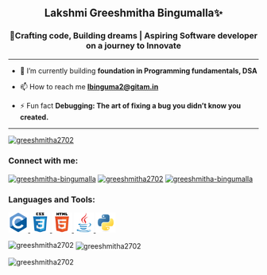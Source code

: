<h2 align="center">Lakshmi Greeshmitha Bingumalla✨</h2>
<h3 align="center">🚀Crafting code, Building dreams | Aspiring Software developer on a journey to Innovate</h3>
<hr>

- 🌱 I’m currently building **foundation in Programming fundamentals, DSA**

- 📫 How to reach me **lbinguma2@gitam.in**

- ⚡ Fun fact **Debugging: The art of fixing a bug you didn’t know you created.**
<hr>

<p align="left"> <a href="https://github.com/ryo-ma/github-profile-trophy"><img src="https://github-profile-trophy.vercel.app/?username=greeshmitha2702" alt="greeshmitha2702" /></a> </p>

<h3 align="left">Connect with me:</h3>
<p align="left">
<a href="https://linkedin.com/in/greeshmitha-bingumalla" target="blank"><img align="center" src="https://raw.githubusercontent.com/rahuldkjain/github-profile-readme-generator/master/src/images/icons/Social/linked-in-alt.svg" alt="greeshmitha-bingumalla" height="30" width="40" /></a>
<a href="https://www.hackerrank.com/greeshmitha2702" target="blank"><img align="center" src="https://raw.githubusercontent.com/rahuldkjain/github-profile-readme-generator/master/src/images/icons/Social/hackerrank.svg" alt="greeshmitha2702" height="30" width="40" /></a>
<a href="https://www.leetcode.com/greeshmitha-bingumalla" target="blank"><img align="center" src="https://raw.githubusercontent.com/rahuldkjain/github-profile-readme-generator/master/src/images/icons/Social/leet-code.svg" alt="greeshmitha-bingumalla" height="30" width="40" /></a>
</p>

<h3 align="left">Languages and Tools:</h3>
<p align="left"> <a href="https://www.cprogramming.com/" target="_blank" rel="noreferrer"> <img src="https://raw.githubusercontent.com/devicons/devicon/master/icons/c/c-original.svg" alt="c" width="40" height="40"/> </a> <a href="https://www.w3schools.com/css/" target="_blank" rel="noreferrer"> <img src="https://raw.githubusercontent.com/devicons/devicon/master/icons/css3/css3-original-wordmark.svg" alt="css3" width="40" height="40"/> </a> <a href="https://www.w3.org/html/" target="_blank" rel="noreferrer"> <img src="https://raw.githubusercontent.com/devicons/devicon/master/icons/html5/html5-original-wordmark.svg" alt="html5" width="40" height="40"/> </a> <a href="https://www.java.com" target="_blank" rel="noreferrer"> <img src="https://raw.githubusercontent.com/devicons/devicon/master/icons/java/java-original.svg" alt="java" width="40" height="40"/> </a> <a href="https://www.python.org" target="_blank" rel="noreferrer"> <img src="https://raw.githubusercontent.com/devicons/devicon/master/icons/python/python-original.svg" alt="python" width="40" height="40"/> </a> </p>

<p><img align="left" src="https://github-readme-stats.vercel.app/api/top-langs?username=greeshmitha2702&show_icons=true&locale=en&layout=compact" alt="greeshmitha2702" /></p>

<p>&nbsp;<img align="center" src="https://github-readme-stats.vercel.app/api?username=greeshmitha2702&show_icons=true&locale=en" alt="greeshmitha2702" /></p>

<p><img align="center" src="https://github-readme-streak-stats.herokuapp.com/?user=greeshmitha2702&" alt="greeshmitha2702" /></p>
